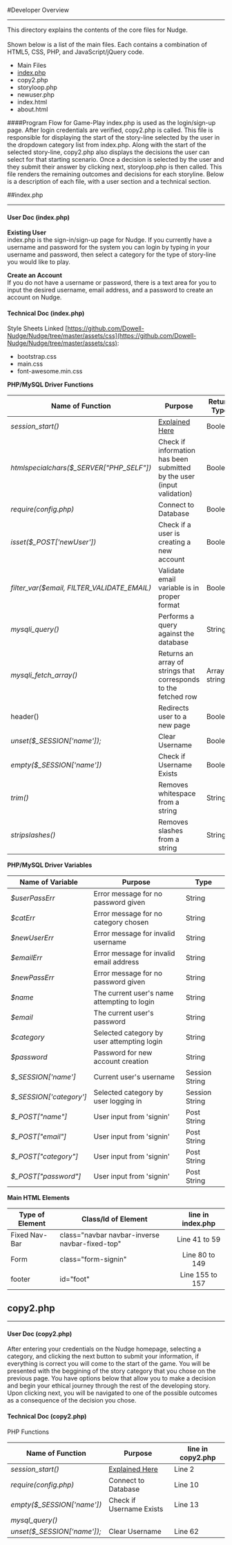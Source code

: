 #Developer Overview
***

This directory explains the contents of the core files for Nudge.      
<br> 
Shown below is a list of the main files. Each contains a combination of HTML5, CSS, PHP, and JavaScript/jQuery code.           
* Main Files 
 * [index.php](#index-php)    
 * copy2.php     
 * storyloop.php     
 * newuser.php   
 * index.html   
 * about.html   
 
####Program Flow for Game-Play
index.php is used as the login/sign-up page. After login credentials are verified, copy2.php is called. This file is responsible for displaying the start of the story-line selected by the user in the dropdown category list from index.php. Along with the start of the selected story-line, copy2.php also displays the decisions the user can select for that starting scenario. Once a decision is selected by the user and they submit their answer by clicking next, storyloop.php is then called. This file renders the remaining outcomes and decisions for each storyline. Below is a description of each file, with a user section and a technical section.      

##index.php  
***

#### User Doc (index.php)

**Existing User**    
index.php is the sign-in/sign-up page for Nudge. If you currently have a username and password for the system you can login by typing in your username and password, then select a category for the type of story-line you
would like to play.     

**Create an Account**              
If you do not have a username or password, there is a text area for you to input the desired username, email address, and a password to create an account on Nudge.  

#### Technical Doc (index.php)

Style Sheets Linked [https://github.com/Dowell-Nudge/Nudge/tree/master/assets/css](https://github.com/Dowell-Nudge/Nudge/tree/master/assets/css):          
* bootstrap.css
* main.css
* font-awesome.min.css    

**PHP/MySQL Driver Functions**    

| Name of Function     | Purpose     | Return Type     | 
| -------------------- | --------------- | --------------------- |
| *session_start()*    | [Explained Here](http://php.net/manual/en/function.session-start.php) | Boolean   |
| *htmlspecialchars($_SERVER["PHP_SELF"])* | Check if information has been submitted by the user (input validation) | Boolean | 
| *require(config.php)* | Connect to Database | Boolean          |
| *isset($_POST['newUser'])* | Check if a user is creating a new account | Boolean        |
| *filter_var($email, FILTER_VALIDATE_EMAIL)* | Validate email variable is in proper format | Boolean	  |
| *mysqli_query()* | Performs a query against the database   | String	  |
| *mysqli_fetch_array()* | Returns an array of strings that corresponds to the fetched row   | Array of strings |
| header() | Redirects user to a new page | Boolean | 
| *unset($_SESSION['name']);* | Clear Username | Boolean	  |
| *empty($_SESSION['name'])* | Check if Username Exists | Boolean |
| *trim()* | Removes whitespace from a string   | String	  |
| *stripslashes()* | Removes slashes from a string   | String	  |

**PHP/MySQL Driver Variables**    

| Name of Variable     | Purpose     | Type     | 
| -------------------- | --------------- | --------------------- |
| *$userPassErr*    | Error message for no password given | String   |
| *$catErr* | Error message for no category chosen | String | 
| *$newUserErr* | Error message for invalid username | String          |
| *$emailErr* | Error message for invalid email address | String        |
| *$newPassErr* | Error message for no password given | String	  |
| *$name* | The current user's name attempting to login   | String	  |
| *$email* | The current user's password | String |
| *$category* | Selected category by user attempting login | String | 
| *$password* | Password for new account creation | String	  |
| *$_SESSION['name']* | Current user's username | Session String |
| *$_SESSION['category']* | Selected category by user logging in   | Session String	  |
| *$_POST["name"]* |  User input from 'signin'    | Post String	  |
| *$_POST["email"]* | User input from 'signin'   | Post String	  |
| *$_POST["category"]* | User input from 'signin'   | Post String	  |
| *$_POST["password"]* | User input from 'signin'   | Post String	  |

**Main HTML Elements**    

| Type of Element     | Class/Id of Element                            | line in index.php     | 
| ------------------- | ---------------------------------------------- |:---------------------:| 
| Fixed Nav-Bar       | class="navbar navbar-inverse navbar-fixed-top" | Line 41 to 59         |
| Form                | class="form-signin"                            | Line 80 to 149        |
| footer              | id="foot"                                      | Line 155 to 157       | 


## copy2.php  
***

#### User Doc (copy2.php)

After entering your credentials on the Nudge homepage, selecting a category, and clicking the next button to submit your information, if everything is correct you will come to the start of the game. You will be presented with the beggining of the story category that you chose on the previous page. You have options below that allow you to make a decision and begin your ethical journey through the rest of the developing story. Upon clicking next, you will be navigated to one of the possible outcomes as a consequence of the decision you chose.
  
#### Technical Doc (copy2.php)

PHP Functions    

| Name of Function     | Purpose     | line in copy2.php     | 
| -------------------- | --------------------- | --------------------- |
| *session_start()*    | [Explained Here] | Line 2    |
| *require(config.php)* | Connect to Database | Line 10           |
| *empty($_SESSION['name'])* | Check if Username Exists | Line 13 |
| *mysql_query(<MySQL statement>)* | 
| *unset($_SESSION['name']);* | Clear Username | Line 62	  |

[Explained Here]: http://php.net/manual/en/function.session-start.php

 
